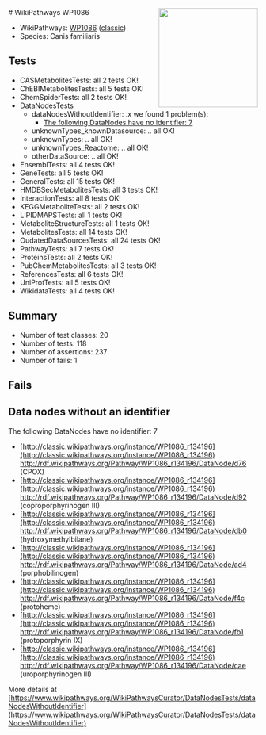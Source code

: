 <img style="float: right; width: 200px" src="https://upload.wikimedia.org/wikipedia/commons/thumb/8/83/Wplogo_with_text_500.png/640px-Wplogo_with_text_500.png" />
# WikiPathways WP1086

* WikiPathways: [WP1086](https://wikipathways.org/pathways/WP1086) ([classic](https://classic.wikipathways.org/instance/WP1086))
* Species: Canis familiaris
## Tests
* CASMetabolitesTests: all 2 tests OK!
* ChEBIMetabolitesTests: all 5 tests OK!
* ChemSpiderTests: all 2 tests OK!
* DataNodesTests
    * dataNodesWithoutIdentifier: .x we found 1 problem(s):
        * [The following DataNodes have no identifier: 7](#d2d32fa6)
    * unknownTypes_knownDatasource: .. all OK!
    * unknownTypes: .. all OK!
    * unknownTypes_Reactome: .. all OK!
    * otherDataSource: .. all OK!
* EnsemblTests: all 4 tests OK!
* GeneTests: all 5 tests OK!
* GeneralTests: all 15 tests OK!
* HMDBSecMetabolitesTests: all 3 tests OK!
* InteractionTests: all 8 tests OK!
* KEGGMetaboliteTests: all 2 tests OK!
* LIPIDMAPSTests: all 1 tests OK!
* MetaboliteStructureTests: all 1 tests OK!
* MetabolitesTests: all 14 tests OK!
* OudatedDataSourcesTests: all 24 tests OK!
* PathwayTests: all 7 tests OK!
* ProteinsTests: all 2 tests OK!
* PubChemMetabolitesTests: all 3 tests OK!
* ReferencesTests: all 6 tests OK!
* UniProtTests: all 5 tests OK!
* WikidataTests: all 4 tests OK!


## Summary

* Number of test classes: 20
* Number of tests: 118
* Number of assertions: 237
* Number of fails: 1

## Fails

<a name="d2d32fa6" />

## Data nodes without an identifier

The following DataNodes have no identifier: 7

* [http://classic.wikipathways.org/instance/WP1086_r134196](http://classic.wikipathways.org/instance/WP1086_r134196) http://rdf.wikipathways.org/Pathway/WP1086_r134196/DataNode/d76 (CPOX)
* [http://classic.wikipathways.org/instance/WP1086_r134196](http://classic.wikipathways.org/instance/WP1086_r134196) http://rdf.wikipathways.org/Pathway/WP1086_r134196/DataNode/d92 (coproporphyrinogen III)
* [http://classic.wikipathways.org/instance/WP1086_r134196](http://classic.wikipathways.org/instance/WP1086_r134196) http://rdf.wikipathways.org/Pathway/WP1086_r134196/DataNode/db0 (hydroxymethylbilane)
* [http://classic.wikipathways.org/instance/WP1086_r134196](http://classic.wikipathways.org/instance/WP1086_r134196) http://rdf.wikipathways.org/Pathway/WP1086_r134196/DataNode/ad4 (porphobilinogen)
* [http://classic.wikipathways.org/instance/WP1086_r134196](http://classic.wikipathways.org/instance/WP1086_r134196) http://rdf.wikipathways.org/Pathway/WP1086_r134196/DataNode/f4c (protoheme)
* [http://classic.wikipathways.org/instance/WP1086_r134196](http://classic.wikipathways.org/instance/WP1086_r134196) http://rdf.wikipathways.org/Pathway/WP1086_r134196/DataNode/fb1 (protoporphyrin IX)
* [http://classic.wikipathways.org/instance/WP1086_r134196](http://classic.wikipathways.org/instance/WP1086_r134196) http://rdf.wikipathways.org/Pathway/WP1086_r134196/DataNode/cae (uroporphyrinogen III)


More details at [https://www.wikipathways.org/WikiPathwaysCurator/DataNodesTests/dataNodesWithoutIdentifier](https://www.wikipathways.org/WikiPathwaysCurator/DataNodesTests/dataNodesWithoutIdentifier)

